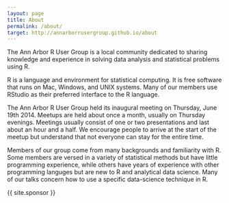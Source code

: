 ```yaml
---
layout: page
title: About
permalink: /about/
target: http://annarborrusergroup.github.io/about
---
```


The Ann Arbor R User Group is a local community dedicated to sharing knowledge and experience in solving data analysis and statistical problems using R.

R is a language and environment for statistical computing. It is free software that runs on Mac, Windows, and UNIX systems. Many of our members use RStudio as their preferred interface to the R language.

The Ann Arbor R User Group held its inaugural meeting on Thursday, June 19th 2014. Meetups are held about once a month, usually on Thursday evenings. Meetings usually consist of one or two presentations and last about an hour and a half. We encourage people to arrive at the start of the meetup but understand that not everyone can stay for the entire time.

Members of our group come from many backgrounds and familiarity with R. Some members are versed in a variety of statistical methods but have little programming experience, while others have years of experience with other programming languges but are new to R and analytical data science. Many of our talks concern how to use a specific data-science technique in R.

{{ site.sponsor }}
